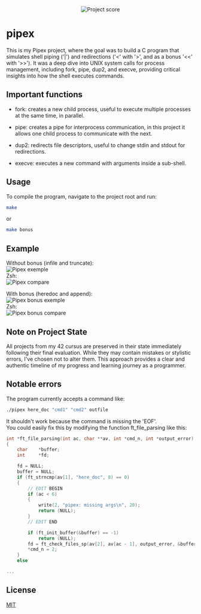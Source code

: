 <div align="center">
  <img src="https://i.ibb.co/cmF80PB/image.png" alt="Project score">
</div>

# pipex
  
This is my Pipex project, where the goal was to build a C program that simulates shell piping ('|') and redirections ('<' with '>', and as a bonus '<<' with '>>'). It was a deep dive into UNIX system calls for process management, including fork, pipe, dup2, and execve, providing critical insights into how the shell executes commands. 

## Important functions

- fork: creates a new child process, useful to execute multiple processes at the same time, in parallel.

- pipe: creates a pipe for interprocess communication, in this project it allows one child process to communicate with the next.

- dup2: redirects file descriptors, useful to change stdin and stdout for redirections.

- execve: executes a new command with arguments inside a sub-shell.

## Usage

To compile the program, navigate to the project root and run:
```Bash
make
```

or

```Bash
make bonus
```
 
## Example

Without bonus (infile and truncate):  
![Pipex exemple](https://i.ibb.co/chfzsdD4/image.png)  
Zsh:  
![Pipex compare](https://i.ibb.co/4nGbxBDL/image.png)  

With bonus (heredoc and append):  
![Pipex bonus exemple](https://i.ibb.co/TD5Y3krT/image.png)  
Zsh:  
![Pipex bonus compare](https://i.ibb.co/q30DpC72/image.png)  

## Note on Project State

All projects from my 42 cursus are preserved in their state immediately following their final evaluation. While they may contain mistakes or stylistic errors, I've chosen not to alter them. This approach provides a clear and authentic timeline of my progress and learning journey as a programmer.

## Notable errors

The program currently accepts a command like:

```Bash
./pipex here_doc "cmd1" "cmd2" outfile
```

It shouldn't work because the command is missing the 'EOF'.  
You could easily fix this by modifying the function ft_file_parsing like this:

```C
int	*ft_file_parsing(int ac, char **av, int *cmd_n, int *output_error)
{
	char	*buffer;
	int		*fd;

	fd = NULL;
	buffer = NULL;
	if (ft_strncmp(av[1], "here_doc", 8) == 0)
	{
        // EDIT BEGIN
		if (ac < 6)
		{
			write(2, "pipex: missing args\n", 20);
			return (NULL);
		}
        // EDIT END

		if (ft_init_buffer(&buffer) == -1)
			return (NULL);
		fd = ft_check_files_sp(av[2], av[ac - 1], output_error, &buffer);
		*cmd_n = 2;
	}
	else

...
```

## License

[MIT](https://choosealicense.com/licenses/mit/)  

